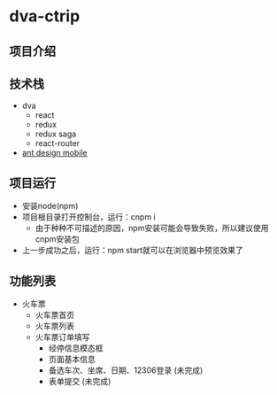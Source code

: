 # dva-ctrip
## 项目介绍
## 技术栈
+ dva
    - react 
    - redux
    - redux saga
    - react-router
+ [ant design mobile](https://mobile.ant.design/components/activity-indicator-cn/)

## 项目运行
+ 安装node(npm)
+ 项目根目录打开控制台，运行：cnpm i
    - 由于种种不可描述的原因，npm安装可能会导致失败，所以建议使用cnpm安装包
+ 上一步成功之后，运行：npm start就可以在浏览器中预览效果了


## 功能列表
+ 火车票
    - 火车票首页
    - 火车票列表
    - 火车票订单填写
        - 经停信息模态框
        - 页面基本信息
        - 备选车次、坐席、日期、12306登录       (未完成)
        - 表单提交                           (未完成)
